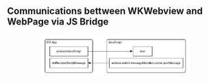 ## Communications bettween WKWebview and WebPage via JS Bridge

<p align="center">
  <img src="wkview_bridge.png" width="350" title="hover text">
</p>
